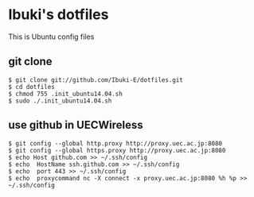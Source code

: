 # Ibuki's dotfiles
This is Ubuntu config files
## git clone
```
$ git clone git://github.com/Ibuki-E/dotfiles.git  
$ cd dotfiles  
$ chmod 755 .init_ubuntu14.04.sh  
$ sudo ./.init_ubuntu14.04.sh  
```
## use github in UECWireless
```
$ git config --global http.proxy http://proxy.uec.ac.jp:8080  
$ git config --global https.proxy http://proxy.uec.ac.jp:8080  
$ echo Host github.com >> ~/.ssh/config  
$ echo 	HostName ssh.github.com >> ~/.ssh/config  
$ echo 	port 443 >> ~/.ssh/config  
$ echo 	proxycommand nc -X connect -x proxy.uec.ac.jp:8080 %h %p >> ~/.ssh/config  
```
